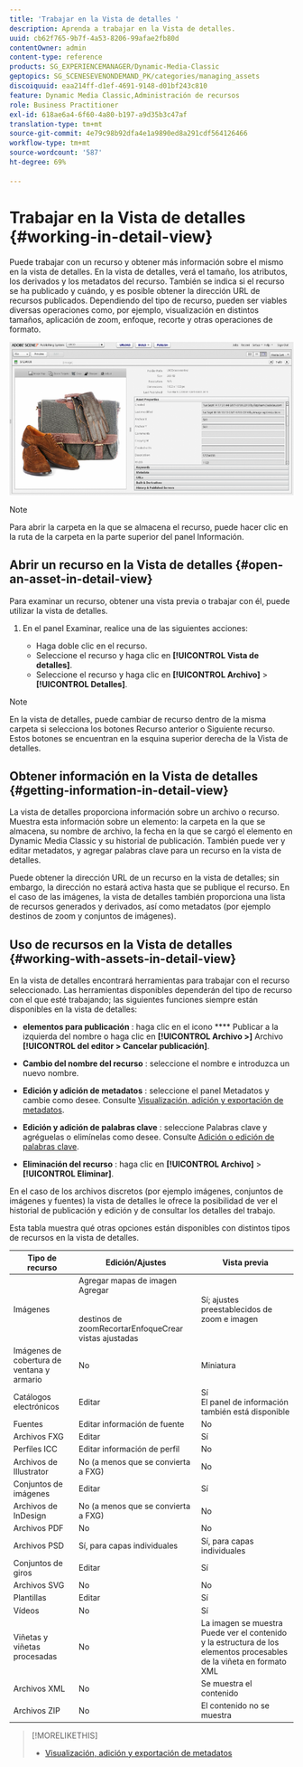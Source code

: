 ```yaml
---
title: 'Trabajar en la Vista de detalles '
description: Aprenda a trabajar en la Vista de detalles.
uuid: cb62f765-9b7f-4a53-8206-99afae2fb80d
contentOwner: admin
content-type: reference
products: SG_EXPERIENCEMANAGER/Dynamic-Media-Classic
geptopics: SG_SCENESEVENONDEMAND_PK/categories/managing_assets
discoiquuid: eaa214ff-d1ef-4691-9148-d01bf243c810
feature: Dynamic Media Classic,Administración de recursos
role: Business Practitioner
exl-id: 618ae6a4-6f60-4a80-b197-a9d35b3c47af
translation-type: tm+mt
source-git-commit: 4e79c98b92dfa4e1a9890ed8a291cdf564126466
workflow-type: tm+mt
source-wordcount: '587'
ht-degree: 69%

---
```


# Trabajar en la Vista de detalles {#working-in-detail-view}

Puede trabajar con un recurso y obtener más información sobre el mismo en la vista de detalles. En la vista de detalles, verá el tamaño, los atributos, los derivados y los metadatos del recurso. También se indica si el recurso se ha publicado y cuándo, y es posible obtener la dirección URL de recursos publicados. Dependiendo del tipo de recurso, pueden ser viables diversas operaciones como, por ejemplo, visualización en distintos tamaños, aplicación de zoom, enfoque, recorte y otras operaciones de formato.

<!-- 

Comment Type: remark
Last Modified By: Rick Brough (rbrough@adobe.com)
Last Modified Date: 2018-06-14T13:52:46.623-0400

<p>as_detail_view_popup.png found in Downloads on local in folder "scene7-images"</p>

 -->

![Vista de detalles](/help/assets/image_0.img.png)

>[!NOTE]
>
>Para abrir la carpeta en la que se almacena el recurso, puede hacer clic en la ruta de la carpeta en la parte superior del panel Información.

## Abrir un recurso en la Vista de detalles {#open-an-asset-in-detail-view}

Para examinar un recurso, obtener una vista previa o trabajar con él, puede utilizar la vista de detalles. 

1. En el panel Examinar, realice una de las siguientes acciones:

   * Haga doble clic en el recurso.
   * Seleccione el recurso y haga clic en **[!UICONTROL Vista de detalles]**.
   * Seleccione el recurso y haga clic en **[!UICONTROL Archivo]** > **[!UICONTROL Detalles]**.

>[!NOTE]
>
>En la vista de detalles, puede cambiar de recurso dentro de la misma carpeta si selecciona los botones Recurso anterior o Siguiente recurso. Estos botones se encuentran en la esquina superior derecha de la Vista de detalles.

## Obtener información en la Vista de detalles {#getting-information-in-detail-view}

La vista de detalles proporciona información sobre un archivo o recurso. Muestra esta información sobre un elemento: la carpeta en la que se almacena, su nombre de archivo, la fecha en la que se cargó el elemento en Dynamic Media Classic y su historial de publicación. También puede ver y editar metadatos, y agregar palabras clave para un recurso en la vista de detalles. 

Puede obtener la dirección URL de un recurso en la vista de detalles; sin embargo, la dirección no estará activa hasta que se publique el recurso. En el caso de las imágenes, la vista de detalles también proporciona una lista de recursos generados y derivados, así como metadatos (por ejemplo destinos de zoom y conjuntos de imágenes).

## Uso de recursos en la Vista de detalles {#working-with-assets-in-detail-view}

En la vista de detalles encontrará herramientas para trabajar con el recurso seleccionado. Las herramientas disponibles dependerán del tipo de recurso con el que esté trabajando; las siguientes funciones siempre están disponibles en la vista de detalles:

* **elementos para publicación** : haga clic en el icono  **** Publicar a la izquierda del nombre o haga clic en  **[!UICONTROL Archivo >]** Archivo  **[!UICONTROL del editor > Cancelar publicación]**.

* **Cambio del nombre del recurso** : seleccione el nombre e introduzca un nuevo nombre.

* **Edición y adición de metadatos** : seleccione el panel Metadatos y cambie como desee. Consulte [Visualización, adición y exportación de metadatos](/help/viewing-adding-exporting-metadata.md).

* **Edición y adición de palabras clave** : seleccione Palabras clave y agréguelas o elimínelas como desee. Consulte [Adición o edición de palabras clave](/help/viewing-adding-exporting-metadata.md).

* **Eliminación del recurso** : haga clic en  **[!UICONTROL Archivo]**  >  **[!UICONTROL Eliminar]**.

En el caso de los archivos discretos (por ejemplo imágenes, conjuntos de imágenes y fuentes) la vista de detalles le ofrece la posibilidad de ver el historial de publicación y edición y de consultar los detalles del trabajo.

Esta tabla muestra qué otras opciones están disponibles con distintos tipos de recursos en la vista de detalles.

| Tipo de recurso | Edición/Ajustes | Vista previa |
|--- |--- |--- |
| Imágenes | Agregar mapas de imagen<br>Agregar <br><br><br>destinos de zoomRecortarEnfoqueCrear vistas ajustadas | Sí; ajustes preestablecidos de zoom e imagen |
| Imágenes de cobertura de ventana y armario | No | Miniatura |
| Catálogos electrónicos | Editar | Sí<br>El panel de información también está disponible |
| Fuentes | Editar información de fuente | No |
| Archivos FXG | Editar | Sí |
| Perfiles ICC | Editar información de perfil | No |
| Archivos de Illustrator | No (a menos que se convierta a FXG) | No |
| Conjuntos de imágenes | Editar | Sí |
| Archivos de InDesign | No (a menos que se convierta a FXG) | No |
| Archivos PDF | No | No |
| Archivos PSD | Sí, para capas individuales | Sí, para capas individuales |
| Conjuntos de giros | Editar | Sí |
| Archivos SVG | No | No |
| Plantillas | Editar | Sí |
| Vídeos | No | Sí |
| Viñetas y viñetas procesadas | No | La imagen se muestra<br>Puede ver el contenido y la estructura de los elementos procesables de la viñeta en formato XML |
| Archivos XML | No | Se muestra el contenido |
| Archivos ZIP | No | El contenido no se muestra |

>[!MORELIKETHIS]
>
>* [Visualización, adición y exportación de metadatos](viewing-adding-exporting-metadata.md#viewing_adding_and_exporting_metadata)

